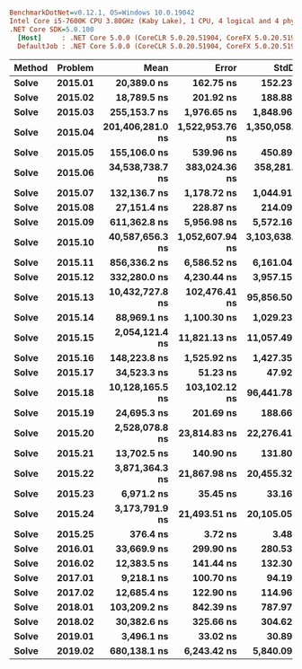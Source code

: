 ``` ini

BenchmarkDotNet=v0.12.1, OS=Windows 10.0.19042
Intel Core i5-7600K CPU 3.80GHz (Kaby Lake), 1 CPU, 4 logical and 4 physical cores
.NET Core SDK=5.0.100
  [Host]     : .NET Core 5.0.0 (CoreCLR 5.0.20.51904, CoreFX 5.0.20.51904), X64 RyuJIT
  DefaultJob : .NET Core 5.0.0 (CoreCLR 5.0.20.51904, CoreFX 5.0.20.51904), X64 RyuJIT


```
| Method | Problem |             Mean |           Error |          StdDev |           Median |
|------- |-------- |-----------------:|----------------:|----------------:|-----------------:|
|  **Solve** | **2015.01** |      **20,389.0 ns** |       **162.75 ns** |       **152.23 ns** |      **20,385.6 ns** |
|  **Solve** | **2015.02** |      **18,789.5 ns** |       **201.92 ns** |       **188.88 ns** |      **18,885.1 ns** |
|  **Solve** | **2015.03** |     **255,153.7 ns** |     **1,976.65 ns** |     **1,848.96 ns** |     **255,735.5 ns** |
|  **Solve** | **2015.04** | **201,406,281.0 ns** | **1,522,953.76 ns** | **1,350,058.84 ns** | **201,989,133.3 ns** |
|  **Solve** | **2015.05** |     **155,106.0 ns** |       **539.96 ns** |       **450.89 ns** |     **154,988.0 ns** |
|  **Solve** | **2015.06** |  **34,538,738.7 ns** |   **383,024.36 ns** |   **358,281.22 ns** |  **34,684,333.3 ns** |
|  **Solve** | **2015.07** |     **132,136.7 ns** |     **1,178.72 ns** |     **1,044.91 ns** |     **131,873.4 ns** |
|  **Solve** | **2015.08** |      **27,151.4 ns** |       **228.87 ns** |       **214.09 ns** |      **27,085.7 ns** |
|  **Solve** | **2015.09** |     **611,362.8 ns** |     **5,956.98 ns** |     **5,572.16 ns** |     **608,060.4 ns** |
|  **Solve** | **2015.10** |  **40,587,656.3 ns** | **1,052,607.94 ns** | **3,103,638.25 ns** |  **40,702,625.0 ns** |
|  **Solve** | **2015.11** |     **856,336.2 ns** |     **6,586.52 ns** |     **6,161.04 ns** |     **855,196.0 ns** |
|  **Solve** | **2015.12** |     **332,280.0 ns** |     **4,230.44 ns** |     **3,957.15 ns** |     **334,017.5 ns** |
|  **Solve** | **2015.13** |  **10,432,727.8 ns** |   **102,476.41 ns** |    **95,856.50 ns** |  **10,434,065.6 ns** |
|  **Solve** | **2015.14** |      **88,969.1 ns** |     **1,100.30 ns** |     **1,029.23 ns** |      **88,582.2 ns** |
|  **Solve** | **2015.15** |   **2,054,121.4 ns** |    **11,821.13 ns** |    **11,057.49 ns** |   **2,049,777.7 ns** |
|  **Solve** | **2015.16** |     **148,223.8 ns** |     **1,525.92 ns** |     **1,427.35 ns** |     **147,391.7 ns** |
|  **Solve** | **2015.17** |      **34,523.3 ns** |        **51.23 ns** |        **47.92 ns** |      **34,515.9 ns** |
|  **Solve** | **2015.18** |  **10,128,165.5 ns** |   **103,102.12 ns** |    **96,441.78 ns** |  **10,062,037.5 ns** |
|  **Solve** | **2015.19** |      **24,695.3 ns** |       **201.69 ns** |       **188.66 ns** |      **24,604.2 ns** |
|  **Solve** | **2015.20** |   **2,528,078.8 ns** |    **23,814.83 ns** |    **22,276.41 ns** |   **2,518,011.7 ns** |
|  **Solve** | **2015.21** |      **13,702.5 ns** |       **140.90 ns** |       **131.80 ns** |      **13,760.4 ns** |
|  **Solve** | **2015.22** |   **3,871,364.3 ns** |    **21,867.98 ns** |    **20,455.32 ns** |   **3,877,878.5 ns** |
|  **Solve** | **2015.23** |       **6,971.2 ns** |        **35.45 ns** |        **33.16 ns** |       **6,981.6 ns** |
|  **Solve** | **2015.24** |   **3,173,791.9 ns** |    **21,493.51 ns** |    **20,105.05 ns** |   **3,184,133.2 ns** |
|  **Solve** | **2015.25** |         **376.4 ns** |         **3.72 ns** |         **3.48 ns** |         **375.9 ns** |
|  **Solve** | **2016.01** |      **33,669.9 ns** |       **299.90 ns** |       **280.53 ns** |      **33,748.2 ns** |
|  **Solve** | **2016.02** |      **12,383.5 ns** |       **141.44 ns** |       **132.30 ns** |      **12,303.6 ns** |
|  **Solve** | **2017.01** |       **9,218.1 ns** |       **100.70 ns** |        **94.19 ns** |       **9,213.9 ns** |
|  **Solve** | **2017.02** |      **12,685.4 ns** |       **122.90 ns** |       **114.96 ns** |      **12,668.1 ns** |
|  **Solve** | **2018.01** |     **103,209.2 ns** |       **842.39 ns** |       **787.97 ns** |     **103,613.3 ns** |
|  **Solve** | **2018.02** |      **30,382.6 ns** |       **325.66 ns** |       **304.62 ns** |      **30,135.5 ns** |
|  **Solve** | **2019.01** |       **3,496.1 ns** |        **33.02 ns** |        **30.89 ns** |       **3,491.0 ns** |
|  **Solve** | **2019.02** |     **680,138.1 ns** |     **6,243.42 ns** |     **5,840.09 ns** |     **678,956.1 ns** |
